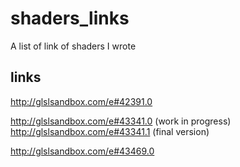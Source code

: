 # shaders_links
A list of link of shaders I wrote

## links
http://glslsandbox.com/e#42391.0

http://glslsandbox.com/e#43341.0 (work in progress)
http://glslsandbox.com/e#43341.1 (final version)

http://glslsandbox.com/e#43469.0
